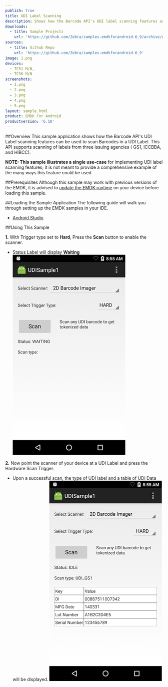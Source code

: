 ```yaml
---
publish: true
title: UDI Label Scanning
description: Shows how the Barcode API's UDI label scanning features are used.
downloads:
  - title: Sample Projects
    url: 'https://github.com/Zebra/samples-emdkforandroid-6_9/archive/master.zip'
sources:
  - title: Github Repo
    url: 'https://github.com/Zebra/samples-emdkforandroid-6_9'
image: 1.png
devices:
  - TC51 M/N, 
  - TC56 M/N
screenshots:
  - 1.png
  - 2.png
  - 3.png
  - 4.png
  - 5.png
layout: sample.html
product: EMDK For Android
productversion: '6.10'
---
```



##Overview
This sample application shows how the Barcode API's UDI Label scanning features can be used to scan Barcodes in a UDI Label. This API supports scanning of labels from three issuing agencies ( GS1, ICCBBA, and HIBCC).

**NOTE: This sample illustrates a single use-case** for implementing UDI label scanning features; it is not meant to provide a comprehensive example of the many ways this feature could be used. 

##Prerequisites
Although this sample may work with previous versions of the EMDK, it is advised to [update the EMDK runtime](../../guide/setupDevice/) on your device before loading this sample.

##Loading the Sample Application
The following guide will walk you through setting up the EMDK samples in your IDE.

* [Android Studio](/emdk-for-android/6-10/guide/emdksamples_androidstudio)


##Using This Sample

**1.**  With Trigger type set to **Hard**, Press the **Scan** button to enable the scanner.

* Status Label will display **Waiting**
  ![img](2.png)

**2.**  Now point the scanner of your device at a UDI Label and press the Hardware Scan Trigger.

* Upon a successful scan, the type of UDI label and a table of UDI Data will be displayed.
  ![img](3.png)
